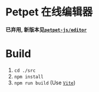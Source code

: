 # Petpet 在线编辑器

**已弃用, 新版本见[`petpet-js/editor`](https://dituon.github.io/petpet-js/editor)**

# Build

1. `cd ./src`
2. `npm install`
3. `npm run build` (Use [`Vite`](https://github.com/vitejs/vite))